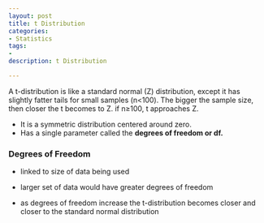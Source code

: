 ```yaml
---
layout: post
title: t Distribution
categories: 
- Statistics
tags:
- 
description: t Distribution

---   
```


A t-distribution is like a standard normal (Z) distribution, except it has slightly fatter tails for small samples (n<100).
The bigger the sample size, then closer the t becomes to Z. if n≥100, t approaches Z.  

* It is a symmetric distribution centered around zero.  
* Has a single parameter called the **degrees of freedom or df.**  

### Degrees of Freedom  

* linked to size of data being used  

* larger set of data would have greater degrees of freedom  

* as degrees of freedom increase the t-distribution becomes closer and closer to the standard normal distribution  

